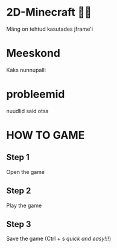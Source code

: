 # 2D-Minecraft 🧙‍♂️
Mäng on tehtud kasutades jframe'i
# Meeskond
Kaks nunnupalli
# probleemid
nuudlid said otsa

# HOW TO GAME
## Step 1
Open the game
## Step 2
Play the game
## Step 3
Save the game (Ctrl + s *quick and easy!!!*)
